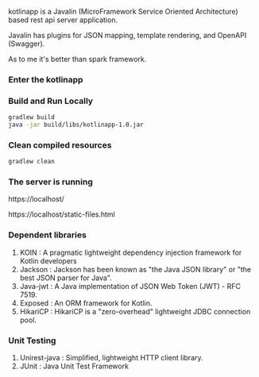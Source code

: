 
kotlinapp is a Javalin (MicroFramework Service Oriented Architecture) based rest api server application.

Javalin has plugins for JSON mapping, template rendering, and OpenAPI (Swagger).

As to me it's better than spark framework.

### Enter the kotlinapp

### Build and Run Locally

```bash
gradlew build
java -jar build/libs/kotlinapp-1.0.jar
```
### Clean compiled resources

```bash
gradlew clean
```

### The server is running

https://localhost/

https://localhost/static-files.html

### Dependent libraries

1. KOIN : A pragmatic lightweight dependency injection framework for Kotlin developers
2. Jackson : Jackson has been known as "the Java JSON library" or "the best JSON parser for Java".
3. Java-jwt : A Java implementation of JSON Web Token (JWT) - RFC 7519.
4. Exposed : An ORM framework for Kotlin.
5. HikariCP : HikariCP is a "zero-overhead" lightweight JDBC connection pool.

### Unit Testing
1. Unirest-java : Simplified, lightweight HTTP client library.
2. JUnit : Java Unit Test Framework


